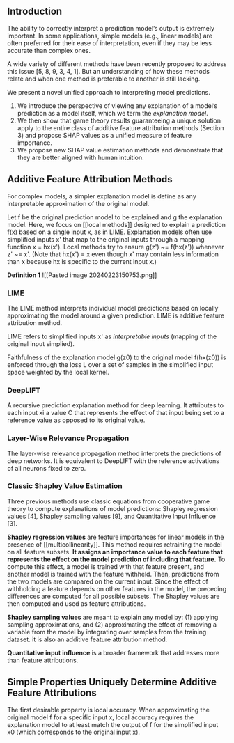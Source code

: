 

## Introduction

The ability to correctly interpret a prediction model’s output is extremely important. In some applications, simple models (e.g., linear models) are often preferred for their ease of interpretation, even if they may be less accurate than complex ones.

A wide variety of different methods have been recently proposed to address this issue [5, 8, 9, 3, 4, 1]. But an understanding of how these methods relate and when one method is preferable to another is still lacking.

We present a novel unified approach to interpreting model predictions.

1. We introduce the perspective of viewing any explanation of a model’s prediction as a model itself, which we term the *explanation model*.
2. We then show that game theory results guaranteeing a unique solution apply to the entire class of additive feature attribution methods (Section 3) and propose SHAP values as a unified measure of feature importance.
3. We propose new SHAP value estimation methods and demonstrate that they are better aligned with human intuition.

## Additive Feature Attribution Methods

For complex models, a simpler explanation model is define as any interpretable approximation of the original model.

Let f be the original prediction model to be explained and g the explanation model. Here, we focus on [[local methods]] designed to explain a prediction f(x) based on a single input x, as in LIME. Explanation models often use simplified inputs x' that map to the original inputs through a mapping function x = hx(x'). Local methods try to ensure g(z') ~= f(hx(z')) whenever z' ~= x'.
(Note that hx(x') = x even though x' may contain less information than x because hx is specific to the current input x.)

**Definition 1**
![[Pasted image 20240223150753.png]]
### LIME

The LIME method interprets individual model predictions based on locally approximating the model around a given prediction. LIME is additive feature attribution method.

LIME refers to simplified inputs x' as *interpretable inputs* (mapping of the original input simplied).

Faithfulness of the explanation model g(z0) to the original model f(hx(z0)) is enforced through the loss L over a set of samples in the simplified input space weighted by the local kernel.

### DeepLIFT
A recursive prediction explanation method for deep learning. It attributes to each input xi a value C that represents the effect of that input being set to a reference value as opposed to its original value.

### Layer-Wise Relevance Propagation
The layer-wise relevance propagation method interprets the predictions of deep networks. It is equivalent to DeepLIFT with the reference activations of all neurons fixed to zero.

### Classic Shapley Value Estimation
Three previous methods use classic equations from cooperative game theory to compute explanations of model predictions: Shapley regression values [4], Shapley sampling values [9], and Quantitative Input Influence [3].

**Shapley regression values** are feature importances for linear models in the presence of [[multicollinearity]]. This method requires retraining the model on all feature subsets. **It assigns an importance value to each feature that represents the effect on the model prediction of including that feature.** To compute this effect, a model is trained with that feature present, and another model is trained with the feature withheld. Then, predictions from the two models are compared on the current input. Since the effect of withholding a feature depends on other features in the model, the preceding differences are computed for all possible subsets. The Shapley values are then computed and used as feature attributions.


**Shapley sampling values** are meant to explain any model by: (1) applying sampling approximations, and (2) approximating the effect of removing a variable from the model by integrating
over samples from the training dataset. it is also an additive feature attribution method.

**Quantitative input influence** is a broader framework that addresses more than feature attributions.


## Simple Properties Uniquely Determine Additive Feature Attributions

The first desirable property is local accuracy. When approximating the original model f for a specific input x, local accuracy requires the explanation model to at least match the output of f for the simplified input x0 (which corresponds to the original input x).